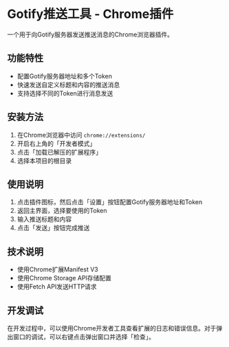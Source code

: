 # Gotify推送工具 - Chrome插件

一个用于向Gotify服务器发送推送消息的Chrome浏览器插件。

## 功能特性

- 配置Gotify服务器地址和多个Token
- 快速发送自定义标题和内容的推送消息
- 支持选择不同的Token进行消息发送

## 安装方法

1. 在Chrome浏览器中访问 `chrome://extensions/`
2. 开启右上角的「开发者模式」
3. 点击「加载已解压的扩展程序」
4. 选择本项目的根目录

## 使用说明

1. 点击插件图标，然后点击「设置」按钮配置Gotify服务器地址和Token
2. 返回主界面，选择要使用的Token
3. 输入推送标题和内容
4. 点击「发送」按钮完成推送

## 技术说明

- 使用Chrome扩展Manifest V3
- 使用Chrome Storage API存储配置
- 使用Fetch API发送HTTP请求

## 开发调试

在开发过程中，可以使用Chrome开发者工具查看扩展的日志和错误信息。对于弹出窗口的调试，可以右键点击弹出窗口并选择「检查」。

